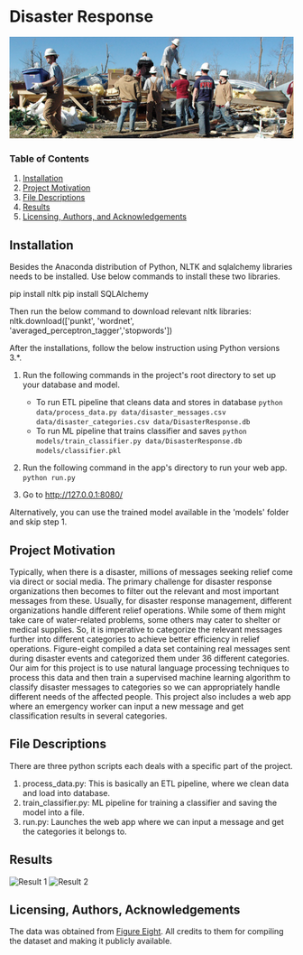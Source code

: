 # Disaster Response
![alt text](https://raw.githubusercontent.com/samardolui/DisasterResponse/master/images/cover_image.jpg)
### Table of Contents

1. [Installation](#installation)
2. [Project Motivation](#motivation)
3. [File Descriptions](#files)
4. [Results](#results)
5. [Licensing, Authors, and Acknowledgements](#licensing)

## Installation <a name="installation"></a>

Besides the Anaconda distribution of Python, NLTK and sqlalchemy libraries needs to be installed.
Use below commands to install these two libraries.

pip install nltk
pip install SQLAlchemy

Then run the below command to download relevant nltk libraries:
nltk.download(['punkt', 'wordnet', 'averaged_perceptron_tagger','stopwords'])

After the installations, follow the below instruction using Python versions 3.*.

1. Run the following commands in the project's root directory to set up your database and model.

    - To run ETL pipeline that cleans data and stores in database
        `python data/process_data.py data/disaster_messages.csv data/disaster_categories.csv data/DisasterResponse.db`
    - To run ML pipeline that trains classifier and saves
        `python models/train_classifier.py data/DisasterResponse.db models/classifier.pkl`

2. Run the following command in the app's directory to run your web app.
    `python run.py`

3. Go to http://127.0.0.1:8080/

Alternatively, you can use the trained model available in the 'models' folder and skip step 1.

## Project Motivation<a name="motivation"></a>

Typically, when there is a disaster, millions of messages seeking relief come via direct or social media. The primary challenge for disaster response organizations then becomes to filter out the relevant and most important messages from these. Usually, for disaster response management, different organizations handle different relief operations. While some of them might take care of water-related problems, some others may cater to shelter or medical supplies. So, it is imperative to categorize the relevant messages further into different categories to achieve better efficiency in relief operations. Figure-eight compiled a data set containing real messages sent during disaster events and categorized them under 36 different categories. Our aim for this project is to use natural language processing techniques to process this data and then train a supervised machine learning algorithm to classify disaster messages to categories so we can appropriately handle different needs of the affected people. This project also includes a web app where an emergency worker can input a new message and get classification results in several categories.

## File Descriptions <a name="files"></a>
There are three python scripts each deals with a specific part of the project.
1. process_data.py:  This is basically an ETL pipeline, where we clean data and load into database.
2. train_classifier.py:  ML pipeline for training a classifier and saving the model into a file.
3. run.py: Launches the web app where we can input a message and get the categories it belongs to.

## Results<a name="results"></a>
![Result 1](https://raw.githubusercontent.com/samardolui/DisasterResponse/master/images/result1.jpg)
![Result 2](https://raw.githubusercontent.com/samardolui/DisasterResponse/master/images/result2.jpg)

## Licensing, Authors, Acknowledgements<a name="licensing"></a>

The data was obtained from  [Figure Eight](https://www.figure-eight.com/dataset/combined-disaster-response-data/). All credits to them for compiling the dataset and making it publicly available.
